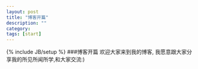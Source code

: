 ```yaml
---
layout: post
title: "博客开篇"
description: ""
category:
tags: [start]
---
```

{% include JB/setup %}
###博客开篇
欢迎大家来到我的博客, 我愿意跟大家分享我的所见所闻所学,和大家交流:)
